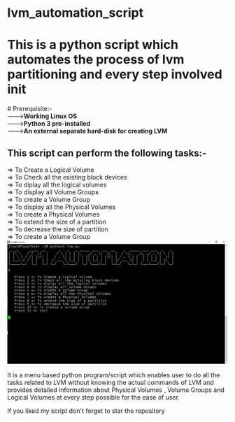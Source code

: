 # lvm_automation_script
<H1>This is a python script which automates the process of lvm partitioning and every step involved init </H1>
# Prerequisite:- <br />
---><b>Working Linux OS</b><br />
---><b>Python 3 pre-installed</b><br />
---><b>An external separate hard-disk for creating LVM</b><br />

<H2>This script can perform the following tasks:-</H2>
    => To Create a Logical Volume<br />
    => To Check all the existing block devices<br />
    => To diplay all the logical volumes<br />
    => To display all Volume Groups<br />
    => To create a Volume Group<br />
    => To display all the Physical Volumes<br />
    => To create a Physical Volumes<br />
    => To extend the size of a partition<br />
    => To decrease the size of partition<br />
    => To create a Volume Group<br />

<img src='https://raw.githubusercontent.com/akhilsukhnani/lvm_automation_script/main/Screenshot%20(365).png'>

It is a menu based python program/script which enables user to do all the tasks related to LVM without knowing the actual commands of LVM and provides detailed information about Physical Volumes , Volume Groups and Logical Volumes at every step possible for the ease of user. 

If you liked my script don't forget to star the repository
